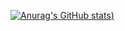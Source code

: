 [![Anurag's GitHub stats](https://github-readme-stats.vercel.app/api?username=cheina97&count_private=true))](https://github.com/anuraghazra/github-readme-stats)

